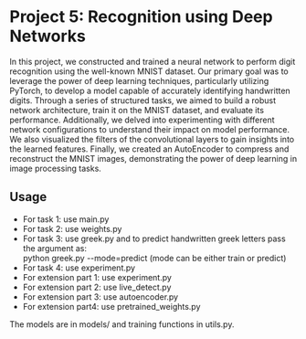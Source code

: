 # Project 5: Recognition using Deep Networks

In this project, we constructed and trained a neural network to perform digit recognition using the well-known MNIST dataset. Our primary goal was to leverage the power of deep learning techniques, particularly utilizing PyTorch, to develop a model capable of accurately identifying handwritten digits. Through a series of structured tasks, we aimed to build a robust network architecture, train it on the MNIST dataset, and evaluate its performance. Additionally, we delved into experimenting with different network configurations to understand their impact on model performance. We also visualized the filters of the convolutional layers to gain insights into the learned features. Finally, we created an AutoEncoder to compress and reconstruct the MNIST images, demonstrating the power of deep learning in image processing tasks.

## Usage

* For task 1: use main.py 
* For task 2: use weights.py
* For task 3: use greek.py and to predict handwritten greek letters pass the argument as:  
    python greek.py --mode=predict  (mode can be either train or predict)
* For task 4: use experiment.py
* For extension part 1: use experiment.py
* For extension part 2: use live_detect.py
* For extension part 3: use autoencoder.py
* For extension part4: use pretrained_weights.py

The models are in models/ and training functions in utils.py.
